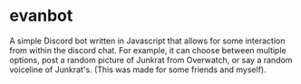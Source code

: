 # evanbot

A simple Discord bot written in Javascript that allows for some interaction from within the discord chat.
For example, it can choose between multiple options, post a random picture of Junkrat from Overwatch, or say a random voiceline of Junkrat's. (This was made for some friends and myself).
